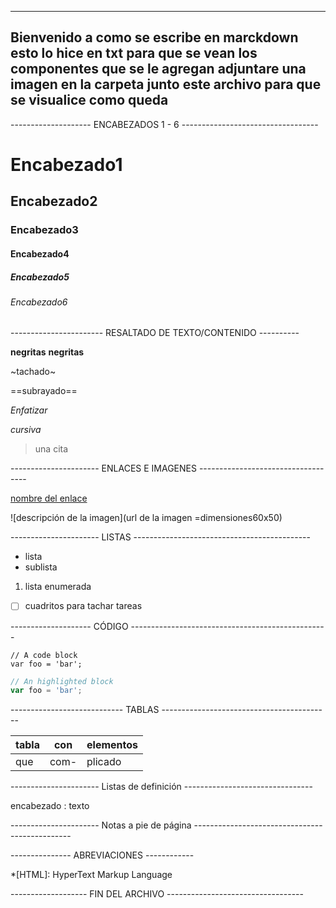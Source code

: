 ------------------------------------------------------------------------------------
Bienvenido a como se escribe en marckdown esto lo hice en txt para que se vean los componentes que se le agregan adjuntare una imagen en la carpeta junto este archivo para que se visualice como queda 
-----------------------------------------------------------------------------------

--------------------	ENCABEZADOS 1 - 6	----------------------------------

# Encabezado1
## Encabezado2
### Encabezado3
#### Encabezado4
##### Encabezado5
###### Encabezado6

-----------------------		RESALTADO DE TEXTO/CONTENIDO	----------

**negritas** __negritas__

~tachado~

==subrayado==

*Enfatizar*

_cursiva_

> una cita

----------------------	ENLACES E IMAGENES -----------------------------------

[nombre del enlace](enlace)

<enlace solamente>

![descripción de la imagen](url de la imagen =dimensiones60x50)

----------------------	LISTAS	--------------------------------------------

- lista 
- 	sublista

1. lista enumerada

- [ ] cuadritos para tachar tareas


--------------------	CÓDIGO	-------------------------------------------------

```
// A code block
var foo = 'bar';
```

```javascript  [^1]: Se especifica el código que se va a usar
// An highlighted block
var foo = 'bar';
```

----------------------------	TABLAS	------------------------------------------



| tabla | con | elementos |
|  -    | -   | -         |
|que    |com- | plicado   |


----------------------		Listas de definición	 --------------------------------

encabezado 
: texto

----------------------		Notas a pie de página 	-----------------------------------------------

[^1]: La nota estas no se ven

--------------- 	ABREVIACIONES 		------------

*[HTML]:  HyperText Markup Language

------------------- 	FIN DEL ARCHIVO 	----------------------------------


